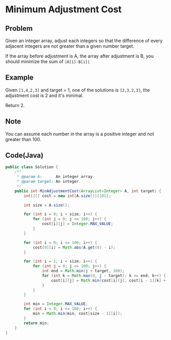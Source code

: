 # Minimum Adjustment Cost

## Problem

Given an integer array, adjust each integers so that the difference of every adjacent integers are not greater than a given number target.

If the array before adjustment is A, the array after adjustment is B, you should minimize the sum of `|A[i]-B[i]|`

## Example

Given `[1,4,2,3]` and target = 1, one of the solutions is `[2,3,2,3]`, the adjustment cost is 2 and it's minimal.

Return 2.

## Note

You can assume each number in the array is a positive integer and not greater than 100.

## Code(Java)

```java
public class Solution {
    /**
     * @param A:      An integer array.
     * @param target: An integer.
     */
    public int MinAdjustmentCost(ArrayList<Integer> A, int target) {
        int[][] cost = new int[A.size()][101];

        int size = A.size();

        for (int i = 0; i < size; i++) {
            for (int j = 0; j <= 100; j++) {
                cost[i][j] = Integer.MAX_VALUE;
            }
        }

        for (int i = 0; i <= 100; i++) {
            cost[0][i] = Math.abs(A.get(0) - i);
        }

        for (int i = 1; i < size; i++) {
            for (int j = 0; j <= 100; j++) {
                int end = Math.min(j + target, 100);
                for (int k = Math.max(0, j - target); k <= end; k++) {
                    cost[i][j] = Math.min(cost[i][j], cost[i - 1][k] + Math.abs(j - A.get(i)));
                }
            }
        }

        int min = Integer.MAX_VALUE;
        for (int i = 0; i <= 100; i++) {
            min = Math.min(min, cost[size - 1][i]);
        }
        return min;
    }
}
```
